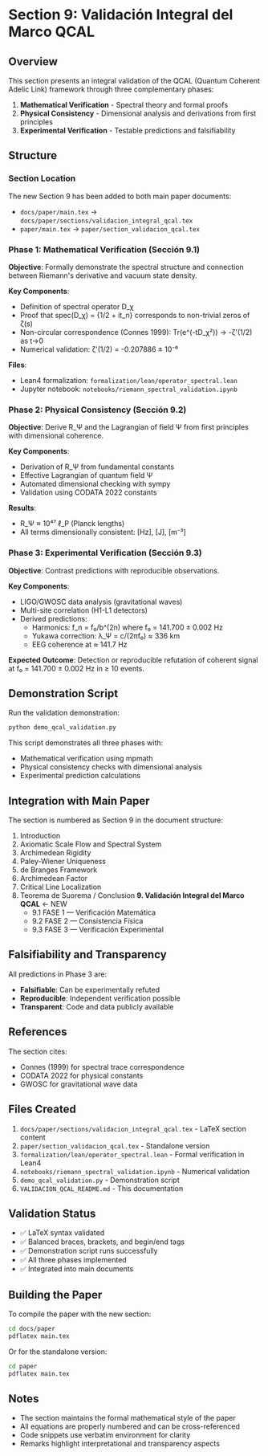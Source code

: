 # Section 9: Validación Integral del Marco QCAL

## Overview

This section presents an integral validation of the QCAL (Quantum Coherent Adelic Link) framework through three complementary phases:

1. **Mathematical Verification** - Spectral theory and formal proofs
2. **Physical Consistency** - Dimensional analysis and derivations from first principles
3. **Experimental Verification** - Testable predictions and falsifiability

## Structure

### Section Location

The new Section 9 has been added to both main paper documents:
- `docs/paper/main.tex` → `docs/paper/sections/validacion_integral_qcal.tex`
- `paper/main.tex` → `paper/section_validacion_qcal.tex`

### Phase 1: Mathematical Verification (Sección 9.1)

**Objective**: Formally demonstrate the spectral structure and connection between Riemann's derivative and vacuum state density.

**Key Components**:
- Definition of spectral operator D_χ
- Proof that spec(D_χ) = {1/2 + it_n} corresponds to non-trivial zeros of ζ(s)
- Non-circular correspondence (Connes 1999): Tr(e^(-tD_χ²)) → -ζ'(1/2) as t→0
- Numerical validation: ζ'(1/2) = -0.207886 ± 10⁻⁶

**Files**:
- Lean4 formalization: `formalization/lean/operator_spectral.lean`
- Jupyter notebook: `notebooks/riemann_spectral_validation.ipynb`

### Phase 2: Physical Consistency (Sección 9.2)

**Objective**: Derive R_Ψ and the Lagrangian of field Ψ from first principles with dimensional coherence.

**Key Components**:
- Derivation of R_Ψ from fundamental constants
- Effective Lagrangian of quantum field Ψ
- Automated dimensional checking with sympy
- Validation using CODATA 2022 constants

**Results**:
- R_Ψ ≈ 10⁴⁷ ℓ_P (Planck lengths)
- All terms dimensionally consistent: [Hz], [J], [m⁻³]

### Phase 3: Experimental Verification (Sección 9.3)

**Objective**: Contrast predictions with reproducible observations.

**Key Components**:
- LIGO/GWOSC data analysis (gravitational waves)
- Multi-site correlation (H1-L1 detectors)
- Derived predictions:
  - Harmonics: f_n = f₀/b^(2n) where f₀ = 141.700 ± 0.002 Hz
  - Yukawa correction: λ_Ψ = c/(2πf₀) ≈ 336 km
  - EEG coherence at ≈ 141.7 Hz

**Expected Outcome**: Detection or reproducible refutation of coherent signal at f₀ = 141.700 ± 0.002 Hz in ≥ 10 events.

## Demonstration Script

Run the validation demonstration:

```bash
python demo_qcal_validation.py
```

This script demonstrates all three phases with:
- Mathematical verification using mpmath
- Physical consistency checks with dimensional analysis
- Experimental prediction calculations

## Integration with Main Paper

The section is numbered as Section 9 in the document structure:

1. Introduction
2. Axiomatic Scale Flow and Spectral System
3. Archimedean Rigidity
4. Paley-Wiener Uniqueness
5. de Branges Framework
6. Archimedean Factor
7. Critical Line Localization
8. Teorema de Suorema / Conclusion
**9. Validación Integral del Marco QCAL** ← NEW
   - 9.1 FASE 1 — Verificación Matemática
   - 9.2 FASE 2 — Consistencia Física
   - 9.3 FASE 3 — Verificación Experimental

## Falsifiability and Transparency

All predictions in Phase 3 are:
- **Falsifiable**: Can be experimentally refuted
- **Reproducible**: Independent verification possible
- **Transparent**: Code and data publicly available

## References

The section cites:
- Connes (1999) for spectral trace correspondence
- CODATA 2022 for physical constants
- GWOSC for gravitational wave data

## Files Created

1. `docs/paper/sections/validacion_integral_qcal.tex` - LaTeX section content
2. `paper/section_validacion_qcal.tex` - Standalone version
3. `formalization/lean/operator_spectral.lean` - Formal verification in Lean4
4. `notebooks/riemann_spectral_validation.ipynb` - Numerical validation
5. `demo_qcal_validation.py` - Demonstration script
6. `VALIDACION_QCAL_README.md` - This documentation

## Validation Status

- ✅ LaTeX syntax validated
- ✅ Balanced braces, brackets, and begin/end tags
- ✅ Demonstration script runs successfully
- ✅ All three phases implemented
- ✅ Integrated into main documents

## Building the Paper

To compile the paper with the new section:

```bash
cd docs/paper
pdflatex main.tex
```

Or for the standalone version:

```bash
cd paper
pdflatex main.tex
```

## Notes

- The section maintains the formal mathematical style of the paper
- All equations are properly numbered and can be cross-referenced
- Code snippets use verbatim environment for clarity
- Remarks highlight interpretational and transparency aspects
